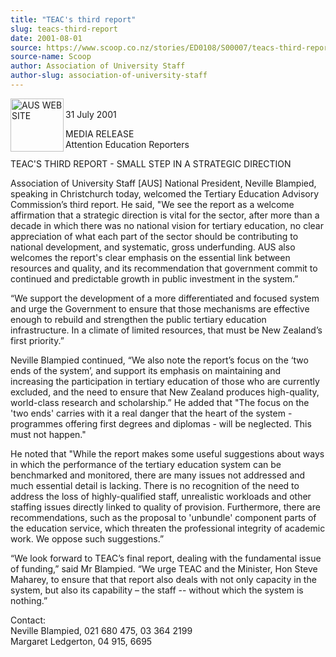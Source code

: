 ```yaml
---
title: "TEAC's third report"
slug: teacs-third-report
date: 2001-08-01
source: https://www.scoop.co.nz/stories/ED0108/S00007/teacs-third-report.htm
source-name: Scoop
author: Association of University Staff
author-slug: association-of-university-staff
---
```


<p><img align="left" width="85" height="85" src="http://www.aus.ac.nz/pictures/logo.gif" alt="AUS WEB SITE" border="0"></p>

<p><br>31 July 2001</p>

<p>MEDIA
RELEASE <br>Attention Education Reporters</p>

<p>TEAC'S THIRD
REPORT - SMALL STEP IN A STRATEGIC DIRECTION</p>

<p>Association
of University Staff [AUS] National President, Neville
Blampied, speaking in Christchurch today, welcomed the
Tertiary Education Advisory Commission’s third report. He
said, "We see the report as a welcome affirmation that a
strategic direction is vital for the sector, after more than
a decade in which there was no national vision for tertiary
education, no clear appreciation of what each part of the
sector should be contributing to national development, and
systematic, gross underfunding. AUS also welcomes the
report's clear emphasis on the essential link between
resources and quality, and its recommendation that
government commit to continued and predictable growth in
public investment in the system.”</p>

<p>“We support the
development of a more differentiated and focused system and
urge the Government to ensure that those mechanisms are
effective enough to rebuild and strengthen the public
tertiary education infrastructure. In a climate of limited
resources, that must be New Zealand’s first
priority.”</p>

<p>Neville Blampied continued, “We also note the
report’s focus on the ‘two ends of the system’, and support
its emphasis on maintaining and increasing the participation
in tertiary education of those who are currently excluded,
and the need to ensure that New Zealand produces
high-quality, world-class research and scholarship.” He
added that "The focus on the 'two ends' carries with it a
real danger that the heart of the system - programmes
offering first degrees and diplomas - will be neglected.
This must not happen."<p>
<p>He noted that "While the report
makes some useful suggestions about ways in which the
performance of the tertiary education system can be
benchmarked and monitored, there are many issues not
addressed and much essential detail is lacking. There is no
recognition of the need to address the loss of
highly-qualified staff, unrealistic workloads and other
staffing issues directly linked to quality of provision.
Furthermore, there are recommendations, such as the proposal
to 'unbundle' component parts of the education service,
which threaten the professional integrity of academic work.
We oppose such suggestions.”</p>

<p>“We look forward to TEAC’s
final report, dealing with the fundamental issue of
funding,” said Mr Blampied. “We urge TEAC and the Minister,
Hon Steve Maharey, to ensure that that report also deals
with not only capacity in the system, but also its
capability – the staff -- without which the system is
nothing.”</p>

<p>Contact:<br>Neville Blampied, 021 680 475, 03
364 2199 <br>Margaret Ledgerton, 04 915, 6695<br><p>  